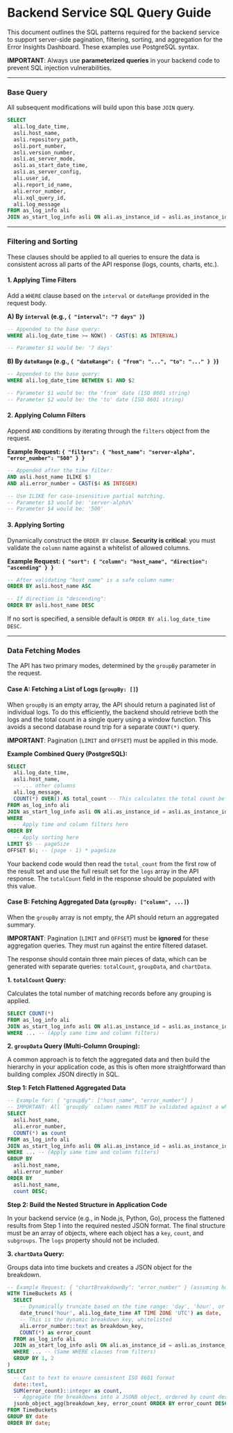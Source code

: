 # Backend Service SQL Query Guide

This document outlines the SQL patterns required for the backend service to support server-side pagination, filtering, sorting, and aggregation for the Error Insights Dashboard. These examples use PostgreSQL syntax.

**IMPORTANT**: Always use **parameterized queries** in your backend code to prevent SQL injection vulnerabilities.

---

### Base Query

All subsequent modifications will build upon this base `JOIN` query.

```sql
SELECT
  ali.log_date_time,
  asli.host_name,
  asli.repository_path,
  asli.port_number,
  asli.version_number,
  asli.as_server_mode,
  asli.as_start_date_time,
  asli.as_server_config,
  ali.user_id,
  ali.report_id_name,
  ali.error_number,
  ali.xql_query_id,
  ali.log_message
FROM as_log_info ali
JOIN as_start_log_info asli ON ali.as_instance_id = asli.as_instance_id
```

---

### Filtering and Sorting

These clauses should be applied to all queries to ensure the data is consistent across all parts of the API response (logs, counts, charts, etc.).

#### 1. Applying Time Filters

Add a `WHERE` clause based on the `interval` or `dateRange` provided in the request body.

**A) By `interval` (e.g., `{ "interval": "7 days" }`)**

```sql
-- Appended to the base query:
WHERE ali.log_date_time >= NOW() - CAST($1 AS INTERVAL)

-- Parameter $1 would be: '7 days'
```

**B) By `dateRange` (e.g., `{ "dateRange": { "from": "...", "to": "..." } }`)**

```sql
-- Appended to the base query:
WHERE ali.log_date_time BETWEEN $1 AND $2

-- Parameter $1 would be: the 'from' date (ISO 8601 string)
-- Parameter $2 would be: the 'to' date (ISO 8601 string)
```

#### 2. Applying Column Filters

Append `AND` conditions by iterating through the `filters` object from the request.

**Example Request: `{ "filters": { "host_name": "server-alpha", "error_number": "500" } }`**

```sql
-- Appended after the time filter:
AND asli.host_name ILIKE $3
AND ali.error_number = CAST($4 AS INTEGER)

-- Use ILIKE for case-insensitive partial matching.
-- Parameter $3 would be: 'server-alpha%'
-- Parameter $4 would be: '500'
```

#### 3. Applying Sorting

Dynamically construct the `ORDER BY` clause. **Security is critical**: you must validate the `column` name against a whitelist of allowed columns.

**Example Request: `{ "sort": { "column": "host_name", "direction": "ascending" } }`**

```sql
-- After validating "host_name" is a safe column name:
ORDER BY asli.host_name ASC

-- If direction is "descending":
ORDER BY asli.host_name DESC
```
If no sort is specified, a sensible default is `ORDER BY ali.log_date_time DESC`.

---

### Data Fetching Modes

The API has two primary modes, determined by the `groupBy` parameter in the request.

#### Case A: Fetching a List of Logs (`groupBy: []`)

When `groupBy` is an empty array, the API should return a paginated list of individual logs. To do this efficiently, the backend should retrieve both the logs and the total count in a single query using a window function. This avoids a second database round trip for a separate `COUNT(*)` query.

**IMPORTANT**: Pagination (`LIMIT` and `OFFSET`) must be applied in this mode.

**Example Combined Query (PostgreSQL):**

```sql
SELECT
  ali.log_date_time,
  asli.host_name,
  -- ... other columns
  ali.log_message,
  COUNT(*) OVER() AS total_count -- This calculates the total count before LIMIT is applied
FROM as_log_info ali
JOIN as_start_log_info asli ON ali.as_instance_id = asli.as_instance_id
WHERE
  -- Apply time and column filters here
ORDER BY
  -- Apply sorting here
LIMIT $5 -- pageSize
OFFSET $6; -- (page - 1) * pageSize
```
Your backend code would then read the `total_count` from the first row of the result set and use the full result set for the `logs` array in the API response. The `totalCount` field in the response should be populated with this value.

#### Case B: Fetching Aggregated Data (`groupBy: ["column", ...]`)

When the `groupBy` array is not empty, the API should return an aggregated summary.

**IMPORTANT**: Pagination (`LIMIT` and `OFFSET`) must be **ignored** for these aggregation queries. They must run against the entire filtered dataset.

The response should contain three main pieces of data, which can be generated with separate queries: `totalCount`, `groupData`, and `chartData`.

**1. `totalCount` Query:**

Calculates the total number of matching records before any grouping is applied.

```sql
SELECT COUNT(*)
FROM as_log_info ali
JOIN as_start_log_info asli ON ali.as_instance_id = asli.as_instance_id
WHERE ... -- (Apply same time and column filters)
```

**2. `groupData` Query (Multi-Column Grouping):**

A common approach is to fetch the aggregated data and then build the hierarchy in your application code, as this is often more straightforward than building complex JSON directly in SQL.

**Step 1: Fetch Flattened Aggregated Data**

```sql
-- Example for: { "groupBy": ["host_name", "error_number"] }
-- IMPORTANT: All `groupBy` column names MUST be validated against a whitelist.
SELECT
  asli.host_name,
  ali.error_number,
  COUNT(*) as count
FROM as_log_info ali
JOIN as_start_log_info asli ON ali.as_instance_id = asli.as_instance_id
WHERE ... -- (Apply same time and column filters)
GROUP BY
  asli.host_name,
  ali.error_number
ORDER BY
  asli.host_name,
  count DESC;
```

**Step 2: Build the Nested Structure in Application Code**

In your backend service (e.g., in Node.js, Python, Go), process the flattened results from Step 1 into the required nested JSON format. The final structure must be an array of objects, where each object has a `key`, `count`, and `subgroups`. The `logs` property should not be included.

**3. `chartData` Query:**

Groups data into time buckets and creates a JSON object for the breakdown.

```sql
-- Example Request: { "chartBreakdownBy": "error_number" } (assuming hourly buckets)
WITH TimeBuckets AS (
  SELECT
    -- Dynamically truncate based on the time range: 'day', 'hour', or '30 minute'
    date_trunc('hour', ali.log_date_time AT TIME ZONE 'UTC') as date,
    -- This is the dynamic breakdown key, whitelisted
    ali.error_number::text as breakdown_key,
    COUNT(*) as error_count
  FROM as_log_info ali
  JOIN as_start_log_info asli ON ali.as_instance_id = asli.as_instance_id
  WHERE ... -- (Same WHERE clauses from filters)
  GROUP BY 1, 2
)
SELECT
  -- Cast to text to ensure consistent ISO 8601 format
  date::text,
  SUM(error_count)::integer as count,
  -- Aggregate the breakdowns into a JSONB object, ordered by count descending
  jsonb_object_agg(breakdown_key, error_count ORDER BY error_count DESC) as breakdown
FROM TimeBuckets
GROUP BY date
ORDER BY date;
```
